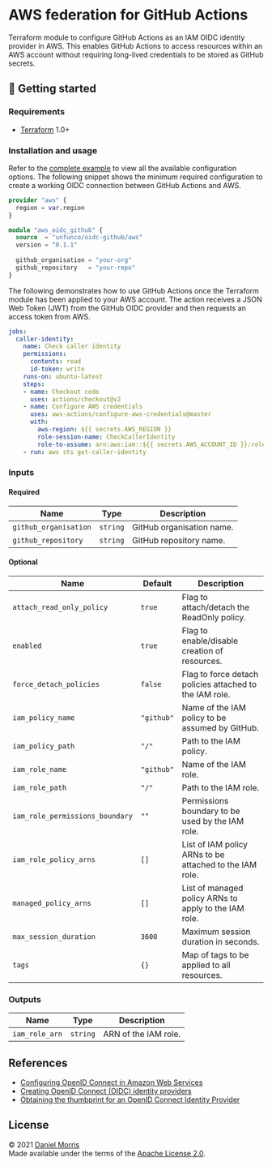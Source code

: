 # AWS federation for GitHub Actions

Terraform module to configure GitHub Actions as an IAM OIDC identity provider
in AWS. This enables GitHub Actions to access resources within an AWS account
without requiring long-lived credentials to be stored as GitHub secrets.

## 🔨 Getting started

### Requirements

* [Terraform] 1.0+

### Installation and usage

Refer to the [complete example] to view all the available configuration options.
The following snippet shows the minimum required configuration to create a
working OIDC connection between GitHub Actions and AWS.

```terraform
provider "aws" {
  region = var.region
}

module "aws_oidc_github" {
  source  = "unfunco/oidc-github/aws"
  version = "0.1.1"
  
  github_organisation = "your-org"
  github_repository   = "your-repo"
}
```

The following demonstrates how to use GitHub Actions once the Terraform module
has been applied to your AWS account. The action receives a JSON Web Token (JWT)
from the GitHub OIDC provider and then requests an access token from AWS.

```yaml
jobs:
  caller-identity:
    name: Check caller identity
    permissions:
      contents: read
      id-token: write
    runs-on: ubuntu-latest
    steps:
    - name: Checkout code
      uses: actions/checkout@v2
    - name: Configure AWS credentials
      uses: aws-actions/configure-aws-credentials@master
      with:
        aws-region: ${{ secrets.AWS_REGION }}
        role-session-name: CheckCallerIdentity
        role-to-assume: arn:aws:iam::${{ secrets.AWS_ACCOUNT_ID }}:role/github
    - run: aws sts get-caller-identity
```

### Inputs

#### Required

| Name                  | Type     | Description               |
|-----------------------|----------|---------------------------|
| `github_organisation` | `string` | GitHub organisation name. |
| `github_repository`   | `string` | GitHub repository name.   |

#### Optional

| Name                            | Default    | Description                                             |
|---------------------------------|------------|---------------------------------------------------------|
| `attach_read_only_policy`       | `true`     | Flag to attach/detach the ReadOnly policy.              |
| `enabled`                       | `true`     | Flag to enable/disable creation of resources.           |
| `force_detach_policies`         | `false`    | Flag to force detach policies attached to the IAM role. |
| `iam_policy_name`               | `"github"` | Name of the IAM policy to be assumed by GitHub.         |
| `iam_policy_path`               | `"/"`      | Path to the IAM policy.                                 |
| `iam_role_name`                 | `"github"` | Name of the IAM role.                                   |
| `iam_role_path`                 | `"/"`      | Path to the IAM role.                                   |
| `iam_role_permissions_boundary` | `""`       | Permissions boundary to be used by the IAM role.        |
| `iam_role_policy_arns`          | `[]`       | List of IAM policy ARNs to be attached to the IAM role. |
| `managed_policy_arns`           | `[]`       | List of managed policy ARNs to apply to the IAM role.   |
| `max_session_duration`          | `3600`     | Maximum session duration in seconds.                    |
| `tags`                          | `{}`       | Map of tags to be applied to all resources.             |

### Outputs

| Name           | Type     | Description          |
|----------------|----------|----------------------|
| `iam_role_arn` | `string` | ARN of the IAM role. |

## References

* [Configuring OpenID Connect in Amazon Web Services]
* [Creating OpenID Connect (OIDC) identity providers]
* [Obtaining the thumbprint for an OpenID Connect Identity Provider]

## License

© 2021 [Daniel Morris](https://unfun.co)  
Made available under the terms of the [Apache License 2.0].

[Apache License 2.0]: LICENSE.md
[Complete example]: examples/complete
[Configuring OpenID Connect in Amazon Web Services]: https://docs.github.com/en/actions/deployment/security-hardening-your-deployments/configuring-openid-connect-in-amazon-web-services
[Creating OpenID Connect (OIDC) identity providers]: https://docs.aws.amazon.com/IAM/latest/UserGuide/id_roles_providers_create_oidc.html
[Make]: https://www.gnu.org/software/make/
[Obtaining the thumbprint for an OpenID Connect Identity Provider]: https://docs.aws.amazon.com/IAM/latest/UserGuide/id_roles_providers_create_oidc_verify-thumbprint.html
[Terraform]: https://www.terraform.io
